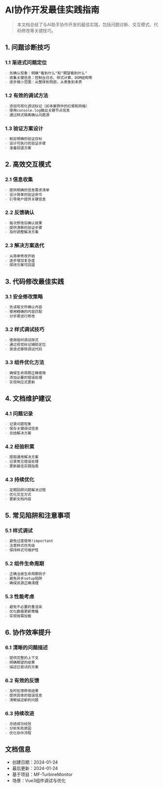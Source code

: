 # AI协作开发最佳实践指南

> 本文档总结了与AI助手协作开发的最佳实践，包括问题诊断、交互模式、代码修改等关键技巧。

## 1. 问题诊断技巧

### 1.1 渐进式问题定位
```markdown
- 先确认现象：明确"看到什么"和"期望看到什么"
- 收集关键信息：控制台日志、样式计算、DOM结构等
- 逐步缩小范围：从整体到局部，从表象到本质
```

### 1.2 有效的调试方法
```markdown
- 添加可视化调试标记（如本案例中的红框和网格）
- 使用console.log输出关键节点信息
- 通过样式隔离确认问题源
```

### 1.3 验证方案设计
```markdown
- 制定明确的验证目标
- 设计可执行的验证步骤
- 准备回退方案
```

## 2. 高效交互模式

### 2.1 信息收集
```markdown
- 提供明确的信息需求清单
- 设计简单的验证命令
- 引导用户提供关键信息
```

### 2.2 反馈确认
```markdown
- 每次修改后确认效果
- 提供清晰的验证步骤
- 及时调整解决方案
```

### 2.3 解决方案迭代
```markdown
- 从简单修改开始
- 逐步增加复杂度
- 保持方案可回退
```

## 3. 代码修改最佳实践

### 3.1 安全修改策略
```markdown
- 先读取文件确认内容
- 使用精确的内容匹配
- 分步骤进行修改
```

### 3.2 样式调试技巧
```markdown
- 使用临时调试样式
- 通过视觉标记辅助定位
- 渐进式移除调试代码
```

### 3.3 组件优化方法
```markdown
- 确保生命周期正确使用
- 添加必要的错误处理
- 实现响应式更新
```

## 4. 文档维护建议

### 4.1 问题记录
```markdown
- 记录问题现象
- 保存关键调试信息
- 总结解决方案
```

### 4.2 经验积累
```markdown
- 提取通用解决方案
- 记录常见错误处理
- 更新最佳实践指南
```

### 4.3 持续优化
```markdown
- 定期回顾问题解决过程
- 优化交互方式
- 更新文档内容
```

## 5. 常见陷阱和注意事项

### 5.1 样式调试
```markdown
- 避免过度使用!important
- 注意样式优先级
- 保持样式可维护性
```

### 5.2 组件生命周期
```markdown
- 正确注册生命周期钩子
- 避免异步setup陷阱
- 确保资源正确清理
```

### 5.3 性能考虑
```markdown
- 避免不必要的重渲染
- 优化数据更新策略
- 实现按需加载
```

## 6. 协作效率提升

### 6.1 清晰的问题描述
```markdown
- 提供完整的上下文
- 明确期望的结果
- 描述已尝试的方案
```

### 6.2 有效的反馈
```markdown
- 及时反馈修改结果
- 提供具体的错误信息
- 清晰描述新的问题
```

### 6.3 持续改进
```markdown
- 总结成功经验
- 分析失败原因
- 优化协作流程
```

## 文档信息
- 创建日期：2024-01-24
- 最后更新：2024-01-24
- 基于项目：MF-TurbineMonitor
- 场景：Vue3组件调试与优化